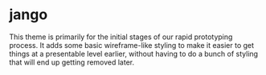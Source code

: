 # jango

This theme is primarily for the initial stages of our rapid prototyping process. It adds some basic wireframe-like styling to make it easier to get things at a presentable level earlier, without having to do a bunch of styling that will end up getting removed later.
